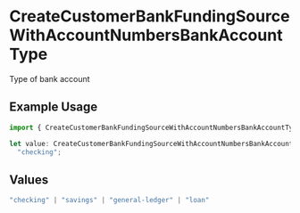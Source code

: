 # CreateCustomerBankFundingSourceWithAccountNumbersBankAccountType

Type of bank account

## Example Usage

```typescript
import { CreateCustomerBankFundingSourceWithAccountNumbersBankAccountType } from "dwolla/models";

let value: CreateCustomerBankFundingSourceWithAccountNumbersBankAccountType =
  "checking";
```

## Values

```typescript
"checking" | "savings" | "general-ledger" | "loan"
```